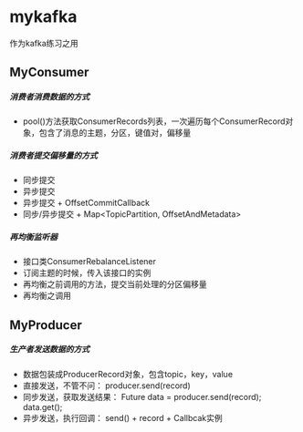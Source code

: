 # mykafka
作为kafka练习之用

##  MyConsumer


##### 消费者消费数据的方式


*  pool()方法获取ConsumerRecords列表，一次遍历每个ConsumerRecord对象，包含了消息的主题，分区，键值对，偏移量

##### 消费者提交偏移量的方式

* 同步提交
* 异步提交
* 异步提交 + OffsetCommitCallback
* 同步/异步提交 + Map<TopicPartition, OffsetAndMetadata>

##### 再均衡监听器

* 接口类ConsumerRebalanceListener
* 订阅主题的时候，传入该接口的实例
* 再均衡之前调用的方法，提交当前处理的分区偏移量
* 再均衡之调用

## MyProducer

##### 生产者发送数据的方式

* 数据包装成ProducerRecord对象，包含topic，key，value
* 直接发送，不管不问： producer.send(record)
* 同步发送，获取发送结果： Future<RecordMetadata> data = producer.send(record); data.get();
* 异步发送，执行回调： send() + record + Callbcak实例
